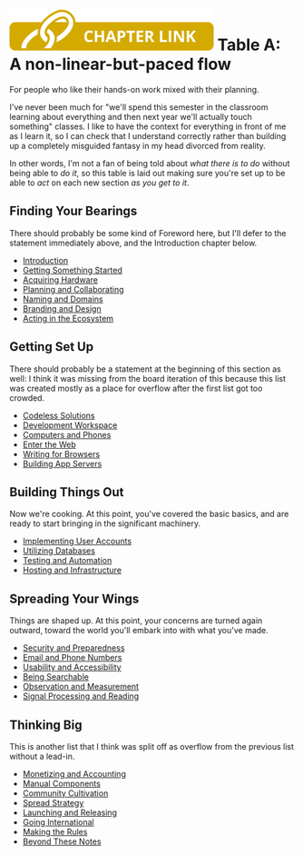 # ![Tag: Chapter Link][] Table A: A non-linear-but-paced flow

For people who like their hands-on work mixed with their planning.

I've never been much for "we'll spend this semester in the classroom learning about everything and then next year we'll actually touch something" classes. I like to have the context for everything in front of me as I learn it, so I can check that I understand correctly rather than building up a completely misguided fantasy in my head divorced from reality.

In other words, I'm not a fan of being told about *what there is to do* without being able to *do it*, so this table is laid out making sure you're set up to be able to *act* on each new section *as you get to it*.

## Finding Your Bearings

There should probably be some kind of Foreword here, but I'll defer to the statement immediately above, and the Introduction chapter below.

- [Introduction][]
- [Getting Something Started][]
- [Acquiring Hardware][]
- [Planning and Collaborating][]
- [Naming and Domains][]
- [Branding and Design][]
- [Acting in the Ecosystem][]

## Getting Set Up

There should probably be a statement at the beginning of this section as well: I think it was missing from the board iteration of this because this list was created mostly as a place for overflow after the first list got too crowded.

- [Codeless Solutions][]
- [Development Workspace][]
- [Computers and Phones][]
- [Enter the Web][]
- [Writing for Browsers][]
- [Building App Servers][]

## Building Things Out

Now we're cooking. At this point, you've covered the basic basics, and are ready to start bringing in the significant machinery.

- [Implementing User Accounts][]
- [Utilizing Databases][]
- [Testing and Automation][]
- [Hosting and Infrastructure][]

## Spreading Your Wings

Things are shaped up. At this point, your concerns are turned again outward, toward the world you'll embark into with what you've made.

- [Security and Preparedness][]
- [Email and Phone Numbers][]
- [Usability and Accessibility][]
- [Being Searchable][]
- [Observation and Measurement][]
- [Signal Processing and Reading][]

## Thinking Big

This is another list that I think was split off as overflow from the previous list without a lead-in.

- [Monetizing and Accounting][]
- [Manual Components][]
- [Community Cultivation][]
- [Spread Strategy][]
- [Launching and Releasing][]
- [Going International][]
- [Making the Rules][]
- [Beyond These Notes][]

[Introduction]: 897e178c-a82e-4006-a6ae-fae31a2a8eac.md
[Getting Something Started]: 21d2ac62-4802-478b-b91c-1662495dc65b.md
[Acquiring Hardware]: 532b2c28-d212-4a70-a953-739894acdee5.md
[Planning and Collaborating]: 5f81053e-eeb1-4df4-8d05-5543782bd0d9.md
[Naming and Domains]: c921aaa9-205f-4f2a-accd-116d5537e17b.md
[Branding and Design]: 28eefb9f-cdfb-49e9-a6a2-7993adbe80fb.md
[Acting in the Ecosystem]: 291a3608-b5f1-4a27-8161-7a20751c9ef3.md
[Codeless Solutions]: a9037000-1dcc-430a-a73b-2b526894ec73.md
[Development Workspace]: 2cfd29c6-8dab-4840-bd2c-55ab1284db28.md
[Computers and Phones]: 4f4e8cd8-f357-4870-b820-6586d5f276dd.md
[Enter the Web]: 332cff27-1704-46ad-a768-22c647b123b4.md
[Writing for Browsers]: 1aadb557-3d09-499b-8c44-f406a3e5cfd8.md
[Building App Servers]: b9922a97-11e5-4243-972d-4f949f699bd5.md
[Implementing User Accounts]: c6891500-92fd-4774-9a14-d734d99bbdb4.md
[Utilizing Databases]: 2c3e13ff-0d72-47cc-9656-28c3e407ac60.md
[Testing and Automation]: a27bdf95-af28-4934-b95b-5135bf9e1e65.md
[Hosting and Infrastructure]: 8c7d6fd3-5be6-4a00-bb9a-a8dd150ff7fe.md
[Security and Preparedness]: 8f0dbfcd-db75-4323-b8cc-3d8d1c8fef61.md
[Email and Phone Numbers]: 2ced18b2-8863-4831-84d6-ee5c428f49e7.md
[Usability and Accessibility]: 3c530c06-4848-4697-a3b8-71a23fbc3d6b.md
[Being Searchable]: d0bc3cab-64f5-4d8a-bb67-107324793e2e.md
[Observation and Measurement]: 46a6ca68-e588-4a2f-a13a-1e4490b12c7f.md
[Signal Processing and Reading]: 9c40a436-e443-4441-98e4-c72a735d46c9.md
[Monetizing and Accounting]: 65aeb9ab-6e50-494b-87c2-82a1d6c122b2.md
[Manual Components]: 9c8f034f-bc4a-46d9-9d32-6fecfc962e2a.md
[Community Cultivation]: 5ff993d7-333f-4a27-a46b-85a7878fb094.md
[Spread Strategy]: 8e12814c-43bf-4485-bee4-81b2c0071da0.md
[Launching and Releasing]: ec482df6-cfdd-4a9c-ba51-35607aff7a5c.md
[Going International]: 0e96afd2-54f3-4427-9b61-0d160d9beb26.md
[Making the Rules]: 40d26a5d-1e9e-4d6f-b552-c84272f55b59.md
[Beyond These Notes]: 09bc7885-639d-4cd7-823f-03ec4b41d913.md

[Tag: Chapter Link]: assets/tags/fbefcb97-739a-4426-ad7d-bca872e3e2ed.svg

